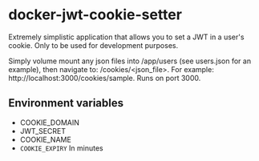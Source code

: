 # docker-jwt-cookie-setter

Extremely simplistic application that allows you to set a JWT in a user's
cookie. Only to be used for development purposes.

Simply volume mount any json files into /app/users (see users.json for an
example), then navigate to: <docker-host-address>/cookies/<json_file>. For
example: http://localhost:3000/cookies/sample. Runs on port 3000.

## Environment variables

* COOKIE_DOMAIN
* JWT_SECRET
* COOKIE_NAME
* `COOKIE_EXPIRY` In minutes
